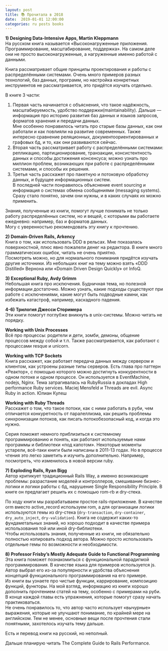 ```yaml
---
layout: post
title: 📚 Прочитала в 2018
date:  2019-01-01 12:00:00
categories: ru posts books
---
```


**1) Designing Data-Intensive Apps, Martin Kleppmann**  
На русском книга называется «Высоконагруженные приложения. Программирование, масштабирование, поддержка». На самом деле они не просто высоконагруженные, а нагруженные именно работой с данными.  

Книга рассматривает общие принципы проектирования и работы с распределёнными системами. Очень много примеров разных технологий, баз данных, программ, но настройка конкретных инструментов не рассматривается, это придётся изучать отдельно.  

В книге 3 части:  
1) Первая часть начинается с объяснения, что такое надёжность, масштабируемость, удобство поддержки(maintainability). Дальше — информация про историю развития баз данных и языков запросов, форматов хранения и передачи данных.  
Мне особенно понравилось читать про старые базы данных, как они работали и как повлияли на развитие современных. Также интересно сравнение реляционных, документоориентированных и графовых бд, и то, как они развиваются сейчас.  
2) Вторая часть рассматривает работу с распределёнными системами: репликацию, партиционирование, транзакции, консистентность данных и способы достижения консенсуса; можно узнать про миллион проблем, возникающих при работе с распределёнными системами, и способы их решения.  
3) Третья часть расскажет про пакетную и потоковую обработку данных, и будущее информационных систем.  
В последней части понравилось объяснение event sourcing и информация о системах обмена сообщениями (messaging systems). Сразу стало понятно, зачем они нужны, и в каких случаях их можно применить.  

Знания, полученные из книги, помогут лучше понимать не только работу распределённых систем, но и вещей, с которыми вы работаете ежедневно: например, баз и форматов данных.  
Могу с уверенностью рекомендовать эту книгу к прочтению.  

**2) Domain-Driven Rails, Arkency**  
Книга о том, как использовать DDD в рельсах. Мне показалась поверхностной, плюс явно пожалели денег на редактора. В книге много грамматических ошибок, читать не очень приятно.  
Посмотреть можно, но для нормального понимания придётся изучать другие источники. Из небольших книг на тему можно взять «DDD Distilled» Вернона или «Domain Driven Design Quickly» от InfoQ.  

**3) Exceptional Ruby, Avdy Grimm**  
Небольшая книга про исключения. Будничная тема, но полезной информации достаточно. Можно узнать, какие подходы существуют при работе с исключениями, какие могут быть подводные камни, как избежать катастроф, например, каскадного падения.  

**4-6) Трилогия Джесси Сторимера**  
Эти книги помогут поглубже вникнуть в unix-системы. Можно читать не порядку.  

**Working with Unix Processes**  
Всё про процессы: родители и дети, зомби, демоны, общение процессов между собой и т.п. Также рассматривается, как работают с процессами resque и unicorn.

**Working with TCP Sockets**  
Книга расскажет, как работает передача данных между сервером и клиентом, как устроены разные типы серверов. Есть глава про паттерн «Реактор», с помощью которого можно достигнуть конкурентности в одном потоке и одном процессе. Он используется в EventMachine, nodejs, Nginx.
Тема затрагивалась на RubyRussia в докладах High performance Ruby services. Maciej Mensfeld и Threads are evil. Async Ruby in action. Юлиан Кулеш

**Working with Ruby Threads**  
Расскажет о том, что такое потоки, как с ними работать в руби, чем отличается конкуретность от паралеллизма, как решить проблемы синхронизации потоков, как писать потокобезопасный код, и когда это нужно.

Серия поможет немного приблизиться к системному программированию и понять, как работают используемые нами программы и библиотеки «под капотом».
Некоторые моменты устарели, всё-таки книги были написаны в 2011-13 годах. Но в процессе чтения это легко заметить и изучить дополнительно. Например, посмотреть, что изменилось в новой версии ruby.

**7) Exploding Rails, Ryan Bigg**  
Автор критикует традиционный Rails Way, а именно возникающие проблемы: разрастание моделей и контроллеров, смешивание бизнес-логики и логики работы с бд, нарушение Single Responsibility Principle. В книге он предлагает решить их с помощью rom-rb и dry-стека.  

По ходу книги мы разрабатываем простое rails-приложение. В качестве orm вместо active_record используем rom, а для организации логики используются гемы из dry-стека (`dry-transaction`, `dry-container`, `dry_auto_inject`, `dry-validation`).
Книга не содержит каких-то фундаметальных знаний, но хорошо подходит в качестве примера использования той или иной dry-библиотеки.  
Чтобы использовать знания, полученные из книги, не обязательно полностью копировать подход автора. Можно просто использовать отдельные гемы по возможности и необходимости.  

**8) Professor Frisby’s Mostly Adequate Guide to Functional Programming**
Эта книга поможет познакомиться с функциональной парадигмой программирования.
В качестве языка для примеров используется js. Автор выбрал его из-за  популярности и удобства объяснения концепций функционального программирования на его примере.  
Из книги вы узнаете про чистые функции, каррирование, композицию функций, функторы. На мой взгляд, информацию из книги хорошо дополнить прочтением статей на тему, особенно с примерами на руби.
В конце каждой главы есть упражнения, которые помогут сразу начать практиковаться.  
Не очень понравилось то, что автор часто использует «вычурные» выражения, которые не улучшают понимание, по крайней мере на английском.
Тем не менее, основные вещи после прочтения стали понятными, захотелось изучать тему дальше.  

Есть и перевод книги на русский, но неполный.  

Дальше планирую читать The Complete Guide to Rails Performance.  